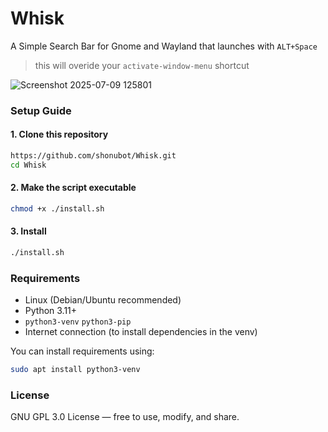 # **Whisk**
A Simple Search Bar for Gnome and Wayland that launches with `ALT+Space` 
>this will overide your `activate-window-menu` shortcut

![Screenshot 2025-07-09 125801](https://github.com/user-attachments/assets/b99c097e-8720-40de-acfe-f7692a9c258b)


### Setup Guide

#### 1. Clone this repository

```bash
https://github.com/shonubot/Whisk.git
cd Whisk
```

#### 2. Make the script executable

```bash
chmod +x ./install.sh
```

#### 3. Install

```bash
./install.sh
```

### Requirements

- Linux (Debian/Ubuntu recommended)
- Python 3.11+
- `python3-venv`  `python3-pip`
- Internet connection (to install dependencies in the venv)

You can install requirements using:

```bash
sudo apt install python3-venv
```

### License

GNU GPL 3.0 License — free to use, modify, and share.

